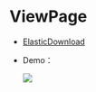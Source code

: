 # ViewPage


- [ElasticDownload](MaterialViewPager.md)
- Demo：

    ![](https://camo.githubusercontent.com/f63f3e87ac971abbbcdf2501937c7af8ee37687c/687474703a2f2f73686172652e676966796f75747562652e636f6d2f4b726f4c41772e676966)
